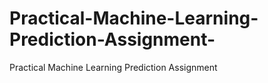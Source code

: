 # Practical-Machine-Learning-Prediction-Assignment-
Practical Machine Learning Prediction Assignment 
